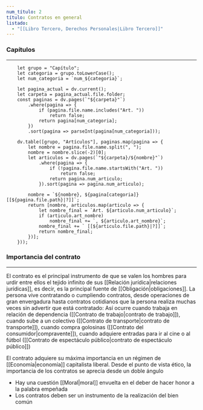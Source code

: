 ```yaml
---
num_título: 2
título: Contratos en general
listado:
  - "[[Libro Tercero, Derechos Personales|Libro Tercero]]"
---
```

### Capítulos
---
```dataviewjs
	let grupo = "Capítulo";
	let categoria = grupo.toLowerCase();
	let num_categoria = `num_${categoria}`;
	
	let pagina_actual = dv.current();
	let carpeta = pagina_actual.file.folder;
	const paginas = dv.pages(`"${carpeta}"`)
		.where(pagina => {
			if (pagina.file.name.includes("Art. "))
				return false;
			return pagina[num_categoria];
		})
		.sort(pagina => parseInt(pagina[num_categoria]));

	dv.table([grupo, "Artículos"], paginas.map(pagina => {
		let nombre = pagina.file.name.split(", ");
		nombre = nombre.slice(-2)[0];
		let articulos = dv.pages(`"${carpeta}/${nombre}"`)
			.where(pagina => {
				if (!pagina.file.name.startsWith("Art. "))
					return false;
				return pagina.num_articulo;
			}).sort(pagina => pagina.num_articulo);

		nombre = `${nombre}, ${pagina[categoria]} [[${pagina.file.path}|?]]`;
		return [nombre, articulos.map(articulo => {
			let nombre_final = `Art. ${articulo.num_articulo}`;
			if (articulo.art_nombre)
				nombre_final += `, ${articulo.art_nombre}`;
			nombre_final += ` [[${articulo.file.path}|?]]`;
			return nombre_final;
		})];
	}));
```

### Importancia del contrato
---
El contrato es el principal instrumento de que se valen los hombres para urdir entre ellos el tejido infinito de sus [[Relación jurídica|relaciones jurídicas]], es decir, es la principal fuente de [[Obligación|obligaciones]]. La persona vive contratando o cumpliendo contratos, desde operaciones de gran envergadura hasta contratos cotidianos que la persona realiza muchas veces sin advertir que está contratado: Así ocurre cuando trabaja en relación de dependencia ([[Contrato de trabajo|contrato de trabajo]]), cuando sube a un colectivo ([[Contrato de transporte|contrato de transporte]]), cuando compra golosinas ([[Contrato del consumidor|compravente]]), cuando adquiere entradas para ir al cine o al fútbol ([[Contrato de espectáculo público|contrato de espectáculo público]])

El contrato adquiere su máxima importancia en un régimen de [[Economía|economía]] capitalista liberal. Desde el punto de vista ético, la importancia de los contratos se aprecia desde un doble ángulo
* Hay una cuestión [[Moral|moral]] envuelta en el deber de hacer honor a la palabra empeñada
* Los contratos deben ser un instrumento de la realización del bien común
